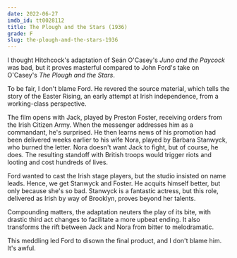 ```yaml
---
date: 2022-06-27
imdb_id: tt0028112
title: The Plough and the Stars (1936)
grade: F
slug: the-plough-and-the-stars-1936
---
```


I thought Hitchcock's adaptation of Seán O'Casey's <span data-imdb-id="tt0021015">_Juno and the Paycock_</span> was bad, but it proves masterful compared to John Ford's take on O'Casey's _The Plough and the Stars_.

<!-- end -->

To be fair, I don't blame Ford. He revered the source material, which tells the story of the Easter Rising, an early attempt at Irish independence, from a working-class perspective.

The film opens with Jack, played by Preston Foster, receiving orders from the Irish Citizen Army. When the messenger addresses him as a commandant, he's surprised. He then learns news of his promotion had been delivered weeks earlier to his wife Nora, played by Barbara Stanwyck, who burned the letter. Nora doesn't want Jack to fight, but of course, he does. The resulting standoff with British troops would trigger riots and looting and cost hundreds of lives.

Ford wanted to cast the Irish stage players, but the studio insisted on name leads. Hence, we get Stanwyck and Foster. He acquits himself better, but only because she's so bad. Stanwyck is a fantastic actress, but this role, delivered as Irish by way of Brooklyn, proves beyond her talents.

Compounding matters, the adaptation neuters the play of its bite, with drastic third act changes to facilitate a more upbeat ending. It also transforms the rift between Jack and Nora from bitter to melodramatic.

This meddling led Ford to disown the final product, and I don't blame him. It's awful.